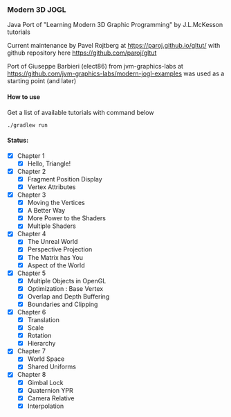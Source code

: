 ### Modern 3D JOGL
Java Port of  "Learning Modern 3D Graphic Programming" by J.L.McKesson tutorials

Current maintenance by Pavel Rojtberg at https://paroj.github.io/gltut/ with github repository here https://github.com/paroj/gltut

Port of Giuseppe Barbieri (elect86) from jvm-graphics-labs at https://github.com/jvm-graphics-labs/modern-jogl-examples was used as a starting point (and later)

#### How to use
Get a list of available tutorials with command below
```
./gradlew run
```

#### Status:

- [x] Chapter 1
  - [x] Hello, Triangle!
- [x] Chapter 2
  - [x] Fragment Position Display
  - [x] Vertex Attributes
- [x] Chapter 3
  - [x] Moving the Vertices
  - [x] A Better Way
  - [x] More Power to the Shaders
  - [x] Multiple Shaders
- [x] Chapter 4
  - [x] The Unreal World
  - [x] Perspective Projection
  - [x] The Matrix has You
  - [x] Aspect of the World
- [x] Chapter 5
  - [x] Multiple Objects in OpenGL
  - [x] Optimization : Base Vertex
  - [x] Overlap and Depth Buffering
  - [x] Boundaries and Clipping
- [x] Chapter 6
  - [x] Translation
  - [x] Scale
  - [x] Rotation
  - [x] Hierarchy
- [x] Chapter 7
  - [x] World Space
  - [x] Shared Uniforms
- [x] Chapter 8
  - [x] Gimbal Lock
  - [x] Quaternion YPR
  - [x] Camera Relative
  - [x] Interpolation
